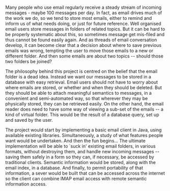 Many people who use email regularly receive a steady stream of incoming
messages - maybe 100 messages per day. In fact, as email drives much of the
work we do, so we tend to store most emails, either to remind and inform us of
what needs doing, or just for future reference. Well organised email users
store messages in folders of related topics. But it can be hard to be properly
systematic about this, so sometimes message get mis-filed and thus cannot be
found easily again. And as threads of email conversation develop, it can
become clear that a decision about where to save previous emails was wrong,
tempting the user to move those emails to a new or different folder. And then
some emails are about two topics -- should those two folders be joined?

The philosophy behind this project is centred on the belief that the email
folder is a dead idea. Instead we want our messages to be stored in a database
with easy retrieval. Email users should not have to worry about where emails
are stored, or whether and when they should be deleted. But they should be
able to attach meaningful semantics to messages, in a convenient and
semi-automated way, so that wherever they may be physically stored, they can
be retrieved easily. On the other hand, the email reader does need to have
some way of viewing a sub-set of the emails -- a kind of virtual folder. This
would be the result of a database query, set up and saved by the user.

The project would start by implementing a basic email client in Java,
using available existing libraries. Simultaneously, a study of what features
people want would be undertaken. And then the fun begins...
The ultimate implementation will be able to `suck in' existing email
folders, in various formats, without destroying them, and handle new incoming
messages -- saving them safely in a form so they can, if necessary, be
accessed by traditional clients. Semantic information would be stored, along
with the email index, in a database. And finally, to permit portability of
that information, a sever would be built that can be accessed across the
internet so the client can combine IMAP email access with remote semantic
information access.